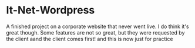 # It-Net-Wordpress
A finished project on a corporate website
that never went live. I do think it's great though. Some features are not so great, but they were requested by the client aand the client comes first!
and this is now just for practice
